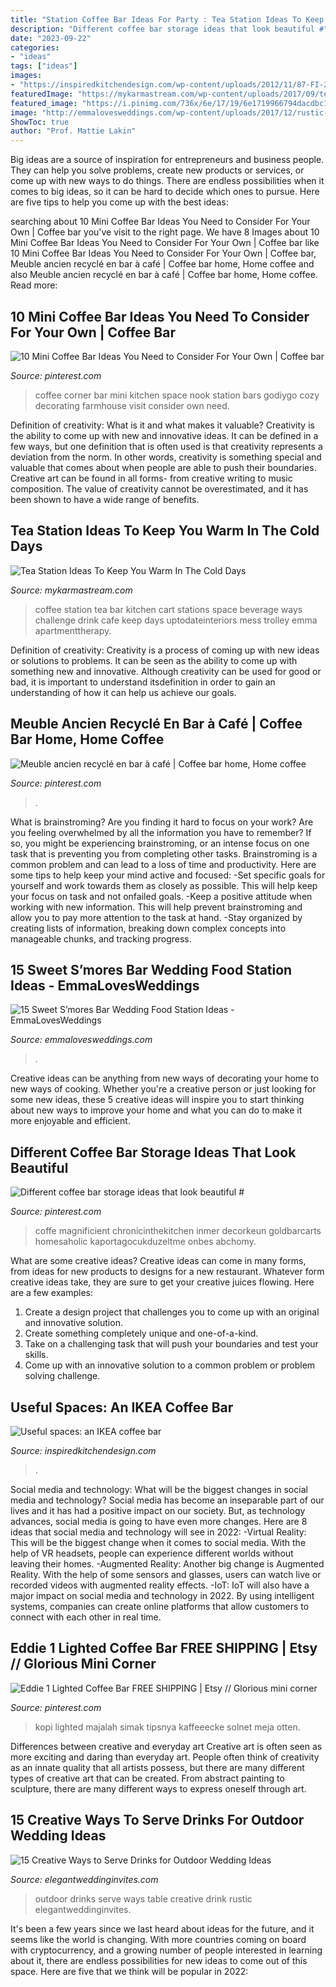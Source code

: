 ```yaml
---
title: "Station Coffee Bar Ideas For Party : Tea Station Ideas To Keep You Warm In The Cold Days"
description: "Different coffee bar storage ideas that look beautiful #"
date: "2023-09-22"
categories:
- "ideas"
tags: ["ideas"]
images:
- "https://inspiredkitchendesign.com/wp-content/uploads/2012/11/87-FI-2.jpg"
featuredImage: "https://mykarmastream.com/wp-content/uploads/2017/09/tea-station-3.jpg"
featured_image: "https://i.pinimg.com/736x/6e/17/19/6e1719966794dacdbc17028a569f4186.jpg"
image: "http://emmalovesweddings.com/wp-content/uploads/2017/12/rustic-wedding-S’mores-Bar-ideas.jpg"
ShowToc: true
author: "Prof. Mattie Lakin"
---
```



Big ideas are a source of inspiration for entrepreneurs and business people. They can help you solve problems, create new products or services, or come up with new ways to do things. There are endless possibilities when it comes to big ideas, so it can be hard to decide which ones to pursue. Here are five tips to help you come up with the best ideas: 

	

		
searching about 10 Mini Coffee Bar Ideas You Need to Consider For Your Own | Coffee bar you've visit to the right page. We have 8 Images about 10 Mini Coffee Bar Ideas You Need to Consider For Your Own | Coffee bar like 10 Mini Coffee Bar Ideas You Need to Consider For Your Own | Coffee bar, Meuble ancien recyclé en bar à café | Coffee bar home, Home coffee and also Meuble ancien recyclé en bar à café | Coffee bar home, Home coffee. Read more:
		
    
## 10 Mini Coffee Bar Ideas You Need To Consider For Your Own | Coffee Bar

<img loading=lazy src="https://i.pinimg.com/736x/d4/cf/76/d4cf7617bc01830abb947ba69aa01843.jpg" onerror="this.onerror=null;this.src='https://tse1.mm.bing.net/th?id=OIP.6pHAxUGdshBVeMEYjFVgawHaL9&amp;pid=15.1';" alt="10 Mini Coffee Bar Ideas You Need to Consider For Your Own | Coffee bar">

_Source: pinterest.com_

>coffee corner bar mini kitchen space nook station bars godiygo cozy decorating farmhouse visit consider own need. 

	

Definition of creativity: What is it and what makes it valuable?
Creativity is the ability to come up with new and innovative ideas. It can be defined in a few ways, but one definition that is often used is that creativity represents a deviation from the norm. In other words, creativity is something special and valuable that comes about when people are able to push their boundaries. Creative art can be found in all forms- from creative writing to music composition. The value of creativity cannot be overestimated, and it has been shown to have a wide range of benefits.

    
## Tea Station Ideas To Keep You Warm In The Cold Days

<img loading=lazy src="https://mykarmastream.com/wp-content/uploads/2017/09/tea-station-3.jpg" onerror="this.onerror=null;this.src='https://tse4.mm.bing.net/th?id=OIP.kNFkxTr4LBkHShFouWFVjwHaL1&amp;pid=15.1';" alt="Tea Station Ideas To Keep You Warm In The Cold Days">

_Source: mykarmastream.com_

>coffee station tea bar kitchen cart stations space beverage ways challenge drink cafe keep days uptodateinteriors mess trolley emma apartmenttherapy. 

	

Definition of creativity:
Creativity is a process of coming up with new ideas or solutions to problems. It can be seen as the ability to come up with something new and innovative. Although creativity can be used for good or bad, it is important to understand itsdefinition in order to gain an understanding of how it can help us achieve our goals.

    
## Meuble Ancien Recyclé En Bar à Café | Coffee Bar Home, Home Coffee

<img loading=lazy src="https://i.pinimg.com/736x/6e/17/19/6e1719966794dacdbc17028a569f4186.jpg" onerror="this.onerror=null;this.src='https://tse4.mm.bing.net/th?id=OIP.Dn4VB8ktuCZHoRcfcFBnLgHaJ4&amp;pid=15.1';" alt="Meuble ancien recyclé en bar à café | Coffee bar home, Home coffee">

_Source: pinterest.com_

>. 

	

What is brainstroming?
Are you finding it hard to focus on your work? Are you feeling overwhelmed by all the information you have to remember? If so, you might be experiencing brainstroming, or an intense focus on one task that is preventing you from completing other tasks. Brainstroming is a common problem and can lead to a loss of time and productivity. Here are some tips to help keep your mind active and focused: 
-Set specific goals for yourself and work towards them as closely as possible. This will help keep your focus on task and not onfailed goals. 
-Keep a positive attitude when working with new information. This will help prevent brainstroming and allow you to pay more attention to the task at hand. 
-Stay organized by creating lists of information, breaking down complex concepts into manageable chunks, and tracking progress.

    
## 15 Sweet S’mores Bar Wedding Food Station Ideas - EmmaLovesWeddings

<img loading=lazy src="http://emmalovesweddings.com/wp-content/uploads/2017/12/rustic-wedding-S’mores-Bar-ideas.jpg" onerror="this.onerror=null;this.src='https://tse1.mm.bing.net/th?id=OIP.uNKwn7dPP11fObhjxAXULwHaLH&amp;pid=15.1';" alt="15 Sweet S’mores Bar Wedding Food Station Ideas - EmmaLovesWeddings">

_Source: emmalovesweddings.com_

>. 

	

Creative ideas can be anything from new ways of decorating your home to new ways of cooking. Whether you're a creative person or just looking for some new ideas, these 5 creative ideas will inspire you to start thinking about new ways to improve your home and what you can do to make it more enjoyable and efficient.

    
## Different Coffee Bar Storage Ideas That Look Beautiful #

<img loading=lazy src="https://i.pinimg.com/736x/48/83/3b/48833b4e91c9052f864d689b10b3fbeb.jpg" onerror="this.onerror=null;this.src='https://tse4.mm.bing.net/th?id=OIP.A8uT_FK2Kddo7gSLAXIN-wHaJ3&amp;pid=15.1';" alt="Different coffee bar storage ideas that look beautiful #">

_Source: pinterest.com_

>coffe magnificient chronicinthekitchen inmer decorkeun goldbarcarts homesaholic kaportagocukduzeltme onbes abchomy. 

	

What are some creative ideas?
Creative ideas can come in many forms, from ideas for new products to designs for a new restaurant. Whatever form creative ideas take, they are sure to get your creative juices flowing. Here are a few examples: 
1. Create a design project that challenges you to come up with an original and innovative solution.
2. Create something completely unique and one-of-a-kind.
3. Take on a challenging task that will push your boundaries and test your skills.
4. Come up with an innovative solution to a common problem or problem solving challenge.

    
## Useful Spaces: An IKEA Coffee Bar

<img loading=lazy src="https://inspiredkitchendesign.com/wp-content/uploads/2012/11/87-FI-2.jpg" onerror="this.onerror=null;this.src='https://tse3.mm.bing.net/th?id=OIP.r4xwRH3ofCmThOijTVBkVAHaJ4&amp;pid=15.1';" alt="Useful spaces: an IKEA coffee bar">

_Source: inspiredkitchendesign.com_

>. 

	

Social media and technology: What will be the biggest changes in social media and technology?
Social media has become an inseparable part of our lives and it has had a positive impact on our society. But, as technology advances, social media is going to have even more changes. Here are 8 ideas that social media and technology will see in 2022: 
-Virtual Reality: This will be the biggest change when it comes to social media. With the help of VR headsets, people can experience different worlds without leaving their homes. 
-Augmented Reality: Another big change is Augmented Reality. With the help of some sensors and glasses, users can watch live or recorded videos with augmented reality effects. 
-IoT: IoT will also have a major impact on social media and technology in 2022. By using intelligent systems, companies can create online platforms that allow customers to connect with each other in real time.

    
## Eddie 1 Lighted Coffee Bar FREE SHIPPING | Etsy // Glorious Mini Corner

<img loading=lazy src="https://i.pinimg.com/736x/1d/7f/f1/1d7ff1057c1b880805dd29dec27b652d.jpg" onerror="this.onerror=null;this.src='https://tse3.mm.bing.net/th?id=OIP.MHhkSCgr-y48JT2tgydUuAHaJ3&amp;pid=15.1';" alt="Eddie 1 Lighted Coffee Bar FREE SHIPPING | Etsy // Glorious mini corner">

_Source: pinterest.com_

>kopi lighted majalah simak tipsnya kaffeeecke solnet meja otten. 

	

Differences between creative and everyday art
Creative art is often seen as more exciting and daring than everyday art. People often think of creativity as an innate quality that all artists possess, but there are many different types of creative art that can be created. From abstract painting to sculpture, there are many different ways to express oneself through art.

    
## 15 Creative Ways To Serve Drinks For Outdoor Wedding Ideas

<img loading=lazy src="https://www.elegantweddinginvites.com/wedding-blog/wp-content/uploads/2015/06/drink-table-ideas-for-rustic-outdoor-wedding-ideas.jpg" onerror="this.onerror=null;this.src='https://tse3.mm.bing.net/th?id=OIP.Qei4ERFB7zVJ1LWtYYhTngHaLF&amp;pid=15.1';" alt="15 Creative Ways to Serve Drinks for Outdoor Wedding Ideas">

_Source: elegantweddinginvites.com_

>outdoor drinks serve ways table creative drink rustic elegantweddinginvites. 

	

It's been a few years since we last heard about ideas for the future, and it seems like the world is changing. With more countries coming on board with cryptocurrency, and a growing number of people interested in learning about it, there are endless possibilities for new ideas to come out of this space. Here are five that we think will be popular in 2022: 

